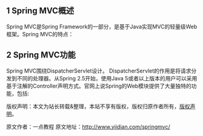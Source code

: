 


## 1 Spring MVC概述

Spring MVC是Spring Framework的一部分，是基于Java实现MVC的轻量级Web框架。Spring MVC的特点：

## 2 Spring MVC功能

Spring MVC围绕DispatcherServlet设计。 DispatcherServlet的作用是将请求分发到不同的处理器。从Spring 2.5开始，使用Java 5或者以上版本的用户可以采用基于注解的Controller声明方式。官网上说Spring的Web模块提供了大量独特的功能，包括:

版权声明：本文为站长转载&整理，本站不享有版权，版权归原作者所有，[版权声明](https://gitee.com/hezhiyuan007/java-notes/raw/master/disclaimer.md)。




原文作者：一点教程 原文地址：http://www.yiidian.com/springmvc/